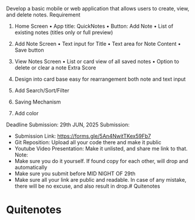Develop a basic mobile or web application that allows users to create, view, and delete notes.
Requirement


1. Home Screen
• App title: QuickNotes
• Button: Add Note
• List of existing notes (titles only or full preview)


2. Add Note Screen
• Text input for Title
• Text area for Note Content
• Save button


3. View Notes Screen
• List or card view of all saved notes
• Option to delete or clear a note
Extra Score
1. Design into card base easy for rearrangement both note and text input
2. Add Search/Sort/Filter
3. Saving Mechanism
4. Add color

Deadline Submission: 29th JUN, 2025
Submission:
- Submission Link: https://forms.gle/5An4NwitTKex59Fb7
- Git Reposition: Upload all your code there and make it public
- Youtube Video Presentation: Make it unlisted, and share me link to that.
Note:
- Make sure you do it yourself. If found copy for each other, will drop and automatically
- Make sure you submit before MID NIGHT OF 29th
- Make sure all your link are public and readable. In case of any mistake, there will be no
excuse, and also result in drop.# Quitenotes
# Quitenotes
